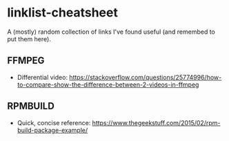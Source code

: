 # linklist-cheatsheet
A (mostly) random collection of links I've found useful (and remembed to put them here).

## FFMPEG
- Differential video: https://stackoverflow.com/questions/25774996/how-to-compare-show-the-difference-between-2-videos-in-ffmpeg

## RPMBUILD
- Quick, concise reference: https://www.thegeekstuff.com/2015/02/rpm-build-package-example/
